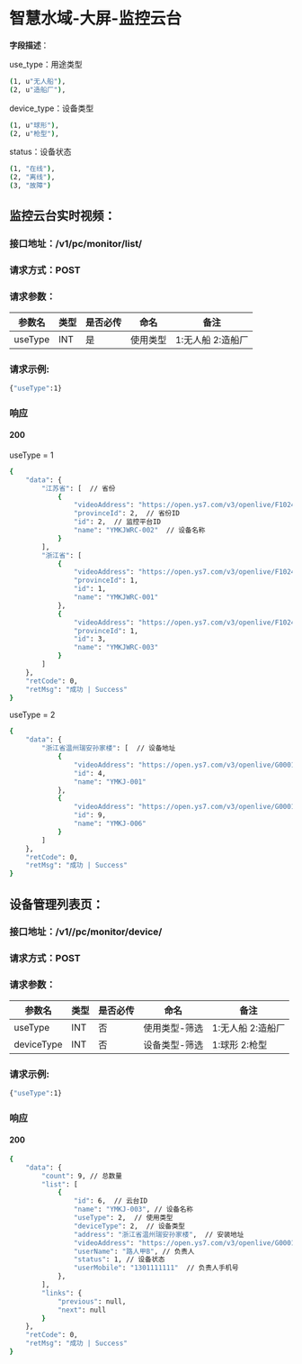 # 智慧水域-大屏-监控云台

**字段描述**：

use_type：用途类型

```bash
(1, u"无人船"),
(2, u"造船厂"),
```

device_type：设备类型

```bash
(1, u"球形"),
(2, u"枪型"),
```

status：设备状态

```bash
(1, "在线"),
(2, "离线"),
(3, "故障")
```

## 监控云台实时视频：

### 接口地址：/v1/pc/monitor/list/

### 请求方式：POST

### 请求参数：

| 参数名  | 类型 | 是否必传 | 命名     | 备注               |
| ------- | ---- | -------- | -------- | ------------------ |
| useType | INT  | 是       | 使用类型 | 1:无人船  2:造船厂 |

### 请求示例:

```bash
{"useType":1}
```

### 响应

#### 200

useType = 1

```bash
{
    "data": {
        "江苏省": [  // 省份
            {
                "videoAddress": "https://open.ys7.com/v3/openlive/F10241147_1_1.m3u8?expire=1660267130&id=347670598524801024&t=f469412c754f0fb921037bb6fde3e2b49df1cad8ffa12099d1a6c0608010bdb4&ev=100",  // 船时候视频流
                "provinceId": 2,  // 省份ID
                "id": 2,  // 监控平台ID
                "name": "YMKJWRC-002"  // 设备名称
            }
        ],
        "浙江省": [
            {
                "videoAddress": "https://open.ys7.com/v3/openlive/F10241147_1_1.m3u8?expire=1660267130&id=347670598524801024&t=f469412c754f0fb921037bb6fde3e2b49df1cad8ffa12099d1a6c0608010bdb4&ev=100",
                "provinceId": 1,
                "id": 1,
                "name": "YMKJWRC-001"
            },
            {
                "videoAddress": "https://open.ys7.com/v3/openlive/F10241147_1_1.m3u8?expire=1660267130&id=347670598524801024&t=f469412c754f0fb921037bb6fde3e2b49df1cad8ffa12099d1a6c0608010bdb4&ev=100",
                "provinceId": 1,
                "id": 3,
                "name": "YMKJWRC-003"
            }
        ]
    },
    "retCode": 0,
    "retMsg": "成功 | Success"
}
```

useType = 2

```bash
{
    "data": {
        "浙江省温州瑞安孙家楼": [  // 设备地址
            {
                "videoAddress": "https://open.ys7.com/v3/openlive/G00018583_1_1.m3u8?expire=1663818296&id=362565271577595904&t=7f9c08f7d9c7ac71fb9bae876b90011f3104d12e72962d2d069c0f81411dd1b0&ev=100",
                "id": 4,
                "name": "YMKJ-001"
            },
            {
                "videoAddress": "https://open.ys7.com/v3/openlive/G00018583_6_1.m3u8?expire=1663818422&id=362565800305246208&t=3901998f7123a30274c647b7066e9e722b4e8b9121b2af9282d00c2f20d9bcd7&ev=100",
                "id": 9,
                "name": "YMKJ-006"
            }
        ]
    },
    "retCode": 0,
    "retMsg": "成功 | Success"
}
```

## 设备管理列表页：

### 接口地址：/v1//pc/monitor/device/

### 请求方式：POST

### 请求参数：

| 参数名     | 类型 | 是否必传 | 命名          | 备注               |
| ---------- | ---- | -------- | ------------- | ------------------ |
| useType    | INT  | 否       | 使用类型-筛选 | 1:无人船  2:造船厂 |
| deviceType | INT  | 否       | 设备类型-筛选 | 1:球形 2:枪型      |

### 请求示例:

```bash
{"useType":1}
```

### 响应

#### 200

```bash
{
    "data": {
        "count": 9, // 总数量
        "list": [
            {
                "id": 6,  // 云台ID
                "name": "YMKJ-003", // 设备名称
                "useType": 2,  // 使用类型
                "deviceType": 2,  // 设备类型
                "address": "浙江省温州瑞安孙家楼",  // 安装地址
                "videoAddress": "https://open.ys7.com/v3/openlive/G00018583_3_1.m3u8?expire=1663818380&id=362565622896377856&t=14da9e5187491519295a7400f6ee8cb2ff3aa1c0c6abee7bc6455ee644a198b5&ev=100",  // 设备流地址
                "userName": "路人甲B", // 负责人
                "status": 1, // 设备状态
                "userMobile": "1301111111"  // 负责人手机号
            }, 
        ],
        "links": {
            "previous": null,
            "next": null
        }
    },
    "retCode": 0,
    "retMsg": "成功 | Success"
}
```



